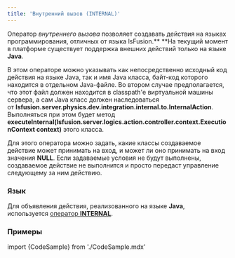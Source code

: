 ```yaml
---
title: 'Внутренний вызов (INTERNAL)'
---
```


Оператор *внутреннего вызова* позволяет создавать действия на языках программирования, отличных от языка lsFusion.** **На текущий момент в платформе существует поддержка внешних действий только на языке **Java**.

В этом операторе можно указывать как непосредственно исходный код действия на языке Java, так и имя Java класса, байт-код которого находится в отдельном Java-файле. Во втором случае предполагается, что этот файл должен находится в classpath'е виртуальной машины сервера, а сам Java класс должен наследоваться от **lsfusion.server.physics.dev.integration.internal.to.InternalAction**. Выполняться при этом будет метод **executeInternal(lsfusion.server.logics.action.controller.context.ExecutionContext context)** этого класса.

Для этого оператора можно задать, какие классы создаваемое действие может принимать на вход, и может ли оно принимать на вход значения **NULL**. Если задаваемые условия не будут выполнены, создаваемое действие не выполнится и просто передаст управление следующему за ним действию.

### Язык

Для объявления действия, реализованного на языке **Java**, используется [оператор **INTERNAL**](Оператор_INTERNAL.md).

### Примеры

import {CodeSample} from './CodeSample.mdx'

<CodeSample url="https://ru-documentation.lsfusion.org/sample?file=ActionSample&block=custom"/>
